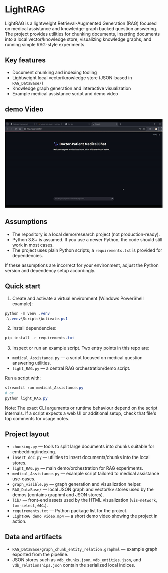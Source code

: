# LightRAG

LightRAG is a lightweight Retrieval-Augmented Generation (RAG)  focused on medical assistance and knowledge-graph backed question answering. The project provides utilities for chunking documents, inserting documents into a local vector/knowledge store, visualizing knowledge graphs, and running simple RAG-style experiments.



## Key features

- Document chunking and indexing tooling
- Lightweight local vector/knowledge store (JSON-based in `RAG_DataBase/`)
- Knowledge graph generation and interactive visualization
- Example medical assistance script and demo video

## demo Video

  ![LightRAG doctor demo](demo.gif)

## Assumptions

- The repository is a local demo/research project (not production-ready).
- Python 3.8+ is assumed. If you use a newer Python, the code should still work in most cases.
- The project uses plain Python scripts; a `requirements.txt` is provided for dependencies.

If these assumptions are incorrect for your environment, adjust the Python version and dependency setup accordingly.

## Quick start

1. Create and activate a virtual environment (Windows PowerShell example):

```powershell
python -m venv .venv
.\.venv\Scripts\Activate.ps1
```

2. Install dependencies:

```powershell
pip install -r requirements.txt
```

3. Inspect or run an example script. Two entry points in this repo are:

- `medical_Assistance.py` — a script focused on medical question answering utilities.
- `light_RAG.py` — a central RAG orchestration/demo script.

Run a script with:

```powershell
streamlit run medical_Assistance.py
# or
python light_RAG.py
```

Note: The exact CLI arguments or runtime behaviour depend on the script internals. If a script expects a web UI or additional setup, check that file's top comments for usage notes.

## Project layout

- `chunking.py` — tools to split large documents into chunks suitable for embedding/indexing.
- `insert_doc.py` — utilities to insert documents/chunks into the local stores.
- `light_RAG.py` — main demo/orchestration for RAG experiments.
- `medical_Assistance.py` — example script tailored to medical assistance use-cases.
- `graph_visible.py` — graph generation and visualization helper.
- `RAG_DataBase/` — local JSON graph and vector/kv stores used by the demos (contains graphml and JSON stores).
- `lib/` — front-end assets used by the HTML visualization (`vis-network`, `tom-select`, etc.).
- `requirements.txt` — Python package list for the project.
- `LightRAG demo video.mp4` — a short demo video showing the project in action.

## Data and artifacts

- `RAG_DataBase/graph_chunk_entity_relation.graphml` — example graph exported from the pipeline.
- JSON stores such as `vdb_chunks.json`, `vdb_entities.json`, and `vdb_relationships.json` contain the serialized local indices.
